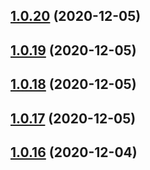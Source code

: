 ## [1.0.20](https://github.com/dds/bosabosa.org/compare/v1.0.19...v1.0.20) (2020-12-05)



## [1.0.19](https://github.com/dds/bosabosa.org/compare/v1.0.18...v1.0.19) (2020-12-05)



## [1.0.18](https://github.com/dds/bosabosa.org/compare/v1.0.17...v1.0.18) (2020-12-05)



## [1.0.17](https://github.com/dds/bosabosa.org/compare/v1.0.16...v1.0.17) (2020-12-05)



## [1.0.16](https://github.com/dds/bosabosa.org/compare/v1.0.15...v1.0.16) (2020-12-04)




